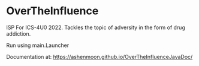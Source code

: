 # OverTheInfluence
ISP For ICS-4U0 2022. Tackles the topic of adversity in the form of drug addiction.

Run using main.Launcher

Documentation at: https://ashenmoon.github.io/OverTheInfluenceJavaDoc/